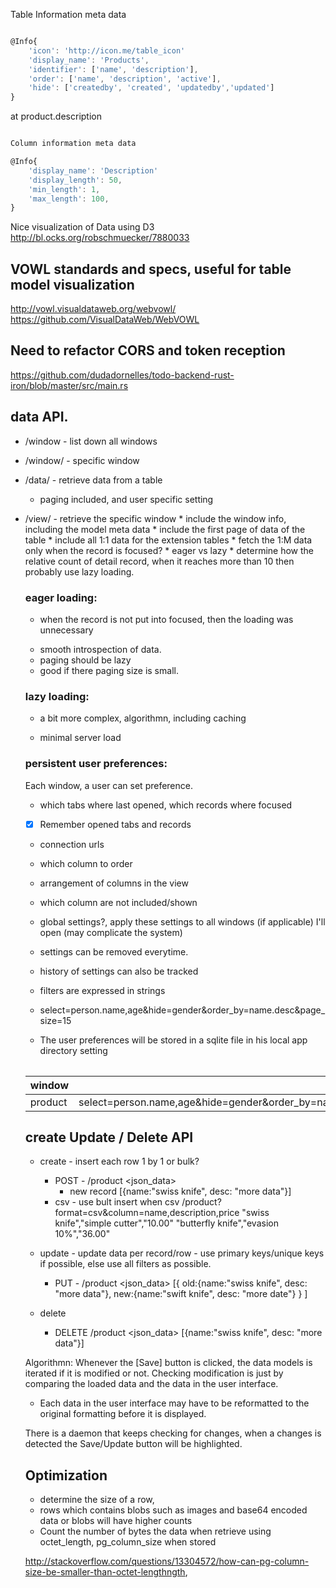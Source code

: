 
Table Information meta data

```js

@Info{
    'icon': 'http://icon.me/table_icon'
    'display_name': 'Products',
    'identifier': ['name', 'description'],
    'order': ['name', 'description', 'active'],
    'hide': ['createdby', 'created', 'updatedby','updated']
}
```

at product.description

```js

Column information meta data

@Info{
    'display_name': 'Description'
    'display_length': 50,
    'min_length': 1,
    'max_length': 100,
}
```

Nice visualization of Data using D3
http://bl.ocks.org/robschmuecker/7880033

## VOWL standards and specs, useful for table model visualization
http://vowl.visualdataweb.org/webvowl/
https://github.com/VisualDataWeb/WebVOWL


## Need to refactor CORS and token reception
https://github.com/dudadornelles/todo-backend-rust-iron/blob/master/src/main.rs



## data API.

* /window - list down all windows
* /window/<window> - specific window
* /data/<table> - retrieve data from a table
  * paging included, and user specific setting

* /view/<window> - retrieve the specific window
      * include the window info, including the model meta data
      * include the first page of data of the table
      * include all 1:1 data for the extension tables
      * fetch the 1:M data only when the record is focused?
      * eager vs lazy
      * determine how the relative count of detail record, when it reaches more than 10 then probably use lazy loading.
 
 
      
### eager loading: 
- when the record is not put into focused, then the loading was unnecessary
+ smooth introspection of data.
+ paging should be lazy
+ good if there paging size is small.

### lazy loading:
- a bit more complex, algorithmn, including caching
+ minimal server load
 
 
### persistent user preferences:
Each window, a user can set preference.
* which tabs where last opened, which records where focused
* [x] Remember opened tabs and records
* connection urls
* which column to order
* arrangement of columns in the view
* which column are not included/shown
* global settings?, apply these settings to all windows (if applicable) I'll open (may complicate the system)

* settings can be removed everytime.
* history of settings can also be tracked
* filters are expressed in strings
* select=person.name,age&hide=gender&order_by=name.desc&page_size=15
* The user preferences will be stored in a sqlite file in his local app directory
setting

| window  |  value |
|:--------|-------:|
| product | select=person.name,age&hide=gender&order_by=name.desc&page_size=15 |


## create Update / Delete API

* create  - insert each row 1 by 1 or bulk?
    * POST - /product <json_data>
        - new record
        [{name:"swiss knife", desc: "more data"}]
    * csv - use bult insert when csv
       /product?format=csv&column=name,description,price
       "swiss knife","simple cutter","10.00"
       "butterfly knife","evasion 10%","36.00"
       
* update - update data per record/row - use primary keys/unique keys if possible, else use all filters as possible.
    * PUT - /product <json_data>
        [{
            old:{name:"swiss knife", desc: "more data"},
            new:{name:"swift knife", desc: "more date"}
         }
       ]
* delete 
    * DELETE /product <json_data>
        [{name:"swiss knife", desc: "more data"}]


Algorithmn:
Whenever the [Save] button is clicked, the data models is iterated if it is modified or not.
Checking modification is just by comparing the loaded data and the data in the user interface.
* Each data in the user interface may have to be reformatted to the original formatting before it is displayed.

There is a daemon that keeps checking for changes, when a changes is detected
the Save/Update button will be highlighted.


## Optimization

* determine the size of a row,
* rows which contains blobs such as images and base64 encoded data or blobs will have higher counts
* Count the number of bytes the data when retrieve using octet_length, pg_column_size when stored

http://stackoverflow.com/questions/13304572/how-can-pg-column-size-be-smaller-than-octet-lengthngth, 